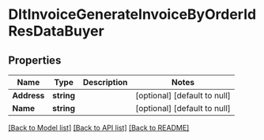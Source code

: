 # DltInvoiceGenerateInvoiceByOrderIdResDataBuyer

## Properties
Name | Type | Description | Notes
------------ | ------------- | ------------- | -------------
**Address** | **string** |  | [optional] [default to null]
**Name** | **string** |  | [optional] [default to null]

[[Back to Model list]](../README.md#documentation-for-models) [[Back to API list]](../README.md#documentation-for-api-endpoints) [[Back to README]](../README.md)

